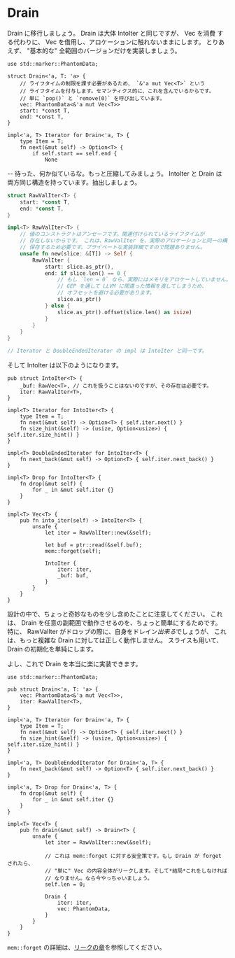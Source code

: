 # Drain

<!--
Let's move on to Drain. Drain is largely the same as IntoIter, except that
instead of consuming the Vec, it borrows the Vec and leaves its allocation
untouched. For now we'll only implement the "basic" full-range version.
-->

Drain に移行しましょう。 Drain は大体 IntoIter と同じですが、 Vec を消費
する代わりに、 Vec を借用し、アロケーションに触れないままにします。
とりあえず、 "基本的な" 全範囲のバージョンだけを実装しましょう。

```rust,ignore
use std::marker::PhantomData;

struct Drain<'a, T: 'a> {
    // ライフタイムの制限を課す必要があるため、 `&'a mut Vec<T>` という
    // ライフタイムを付与します。セマンティクス的に、これを含んでいるからです。
    // 単に `pop()` と `remove(0)` を呼び出しています。
    vec: PhantomData<&'a mut Vec<T>>
    start: *const T,
    end: *const T,
}

impl<'a, T> Iterator for Drain<'a, T> {
    type Item = T;
    fn next(&mut self) -> Option<T> {
        if self.start == self.end {
            None
```

<!--
-- wait, this is seeming familiar. Let's do some more compression. Both
IntoIter and Drain have the exact same structure, let's just factor it out.
-->

-- 待った、何か似ているな。もっと圧縮してみましょう。
IntoIter と Drain は両方同じ構造を持っています。抽出しましょう。

```rust
struct RawValIter<T> {
    start: *const T,
    end: *const T,
}

impl<T> RawValIter<T> {
    // 値のコンストラクトはアンセーフです。関連付けられているライフタイムが
    // 存在しないからです。 これは、RawValIter を、実際のアロケーションと同一の構造体に
    // 保存するため必要です。プライベートな実装詳細ですので問題ありません。
    unsafe fn new(slice: &[T]) -> Self {
        RawValIter {
            start: slice.as_ptr(),
            end: if slice.len() == 0 {
                // もし `len = 0` なら、実際にはメモリをアロケートしていません。
                // GEP を通して LLVM に間違った情報を渡してしまうため、
                // オフセットを避ける必要があります。
                slice.as_ptr()
            } else {
                slice.as_ptr().offset(slice.len() as isize)
            }
        }
    }
}

// Iterator と DoubleEndedIterator の impl は IntoIter と同一です。
```

<!--
And IntoIter becomes the following:
-->

そして IntoIter は以下のようになります。

```rust,ignore
pub struct IntoIter<T> {
    _buf: RawVec<T>, // これを扱うことはないのですが、その存在は必要です。
    iter: RawValIter<T>,
}

impl<T> Iterator for IntoIter<T> {
    type Item = T;
    fn next(&mut self) -> Option<T> { self.iter.next() }
    fn size_hint(&self) -> (usize, Option<usize>) { self.iter.size_hint() }
}

impl<T> DoubleEndedIterator for IntoIter<T> {
    fn next_back(&mut self) -> Option<T> { self.iter.next_back() }
}

impl<T> Drop for IntoIter<T> {
    fn drop(&mut self) {
        for _ in &mut self.iter {}
    }
}

impl<T> Vec<T> {
    pub fn into_iter(self) -> IntoIter<T> {
        unsafe {
            let iter = RawValIter::new(&self);

            let buf = ptr::read(&self.buf);
            mem::forget(self);

            IntoIter {
                iter: iter,
                _buf: buf,
            }
        }
    }
}
```

<!--
Note that I've left a few quirks in this design to make upgrading Drain to work
with arbitrary subranges a bit easier. In particular we *could* have RawValIter
drain itself on drop, but that won't work right for a more complex Drain.
We also take a slice to simplify Drain initialization.
-->

設計の中で、ちょっと奇妙なものを少し含めたことに注意してください。
これは、 Drain を任意の副範囲で動作させるのを、ちょっと簡単にするためです。
特に、 RawValIter がドロップの際に、自身をドレイン*出来る*でしょうが、
これは、もっと複雑な Drain に対しては正しく動作しません。
スライスも用いて、 Drain の初期化を単純にします。

<!--
Alright, now Drain is really easy:
-->

よし、これで Drain を本当に楽に実装できます。

```rust,ignore
use std::marker::PhantomData;

pub struct Drain<'a, T: 'a> {
    vec: PhantomData<&'a mut Vec<T>>,
    iter: RawValIter<T>,
}

impl<'a, T> Iterator for Drain<'a, T> {
    type Item = T;
    fn next(&mut self) -> Option<T> { self.iter.next() }
    fn size_hint(&self) -> (usize, Option<usize>) { self.iter.size_hint() }
}

impl<'a, T> DoubleEndedIterator for Drain<'a, T> {
    fn next_back(&mut self) -> Option<T> { self.iter.next_back() }
}

impl<'a, T> Drop for Drain<'a, T> {
    fn drop(&mut self) {
        for _ in &mut self.iter {}
    }
}

impl<T> Vec<T> {
    pub fn drain(&mut self) -> Drain<T> {
        unsafe {
            let iter = RawValIter::new(&self);

            // これは mem::forget に対する安全策です。もし Drain が forget されたら、
            // "単に" Vec の内容全体がリークします。そして*結局*これをしなければ
            // なりません。なら今やっちゃいましょう。
            self.len = 0;

            Drain {
                iter: iter,
                vec: PhantomData,
            }
        }
    }
}
```

<!--
For more details on the `mem::forget` problem, see the
[section on leaks][leaks].
-->

`mem::forget` の詳細は、[リークの章][leaks]を参照してください。

[leaks]: leaking.html
